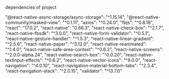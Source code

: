  
 dependencies of project

 "@react-native-async-storage/async-storage": "^1.15.14",
    "@react-native-community/masked-view": "^0.1.11",
    "axios": "^0.24.0",
    "fbjs": "^0.8.18",
    "react": "17.0.2",
    "react-native": "0.66.3",
    "react-native-check-box": "^2.1.7",
    "react-native-fbsdk": "^3.0.0",
    "react-native-form-validator": "^0.5.1",
    "react-native-gesture-handler": "^1.5.3",
    "react-native-linear-gradient": "^2.5.6",
    "react-native-paper": "^3.12.0",
    "react-native-reanimated": "^1.4.0",
    "react-native-safe-area-context": "^0.6.2",
    "react-native-screens": "^2.0.0-alpha.24",
    "react-native-search-box": "^0.0.20",
    "react-native-textinput-effects": "^0.6.2",
    "react-native-vector-icons": "^9.0.0",
    "react-navigation": "^4.0.10",
    "react-navigation-material-bottom-tabs": "^2.3.4",
    "react-navigation-stack": "^2.0.15",
    "validator": "^13.7.0"
